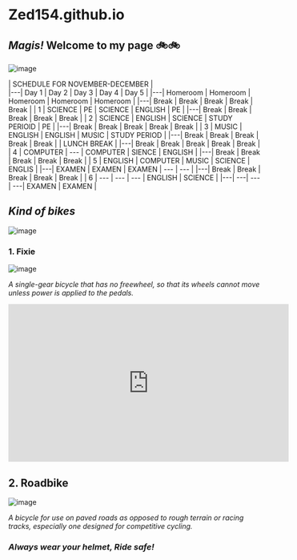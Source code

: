# Zed154.github.io
## *Magis!* Welcome to my page 🚲🚲

![image](https://user-images.githubusercontent.com/118245709/202087349-10ec164e-3054-4807-96c5-7b78e138a2fb.png)

| SCHEDULE FOR NOVEMBER-DECEMBER |  
|---| Day 1 | Day 2 | Day 3 | Day 4 | Day 5 | 
|---| Homeroom | Homeroom | Homeroom | Homeroom | Homeroom |
|---| Break | Break | Break | Break | Break |
| 1 | SCIENCE | PE | SCIENCE | ENGLISH | PE | 
|---| Break | Break | Break | Break | Break |
| 2 | SCIENCE | ENGLISH | SCIENCE | STUDY PERIOID | PE |
|---| Break | Break | Break | Break | Break |
| 3 | MUSIC | ENGLISH | ENGLISH | MUSIC | STUDY PERIOD |
|---| Break | Break | Break | Break | Break |
| LUNCH BREAK | 
|---| Break | Break | Break | Break | Break |
| 4 | COMPUTER | --- | COMPUTER | SIENCE | ENGLISH | 
|---| Break | Break | Break | Break | Break |
| 5 | ENGLISH | COMPUTER | MUSIC | SCIENCE | ENGLIS | 
|---| EXAMEN | EXAMEN | EXAMEN | --- | --- | 
|---| Break | Break | Break | Break | Break |
| 6 | --- | --- | --- | ENGLISH | SCIENCE |
|---| ---| ---| ---| EXAMEN | EXAMEN |
 
## *Kind of bikes*
![image](https://user-images.githubusercontent.com/118245709/203222229-03fd50cb-f4eb-4b61-8c1f-a5f2a0fcf681.png)
### 1. **Fixie** 
![image](https://user-images.githubusercontent.com/118245709/203472364-58824803-3ebc-4f0c-b92b-0b67470382d2.png)

*A single-gear bicycle that has no freewheel, so that its wheels cannot move unless power is applied to the pedals.*

<iframe width="560" height="315" src="https://www.youtube.com/embed/yHRDb_Mm-gI" title="YouTube video player" frameborder="0" allow="accelerometer; autoplay; clipboard-write; encrypted-media; gyroscope; picture-in-picture" allowfullscreen></iframe>

## 2. **Roadbike** 
![image](https://user-images.githubusercontent.com/118245709/203223956-657ebfbe-06e5-4880-86d1-7fb893c53c00.png)

*A bicycle for use on paved roads as opposed to rough terrain or racing tracks, especially one designed for competitive cycling.*

### *Always wear your helmet, Ride safe!*
